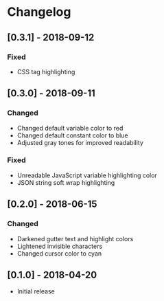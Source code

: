 # Changelog

## [0.3.1] - 2018-09-12

### Fixed
- CSS tag highlighting

## [0.3.0] - 2018-09-11

### Changed
- Changed default variable color to red
- Changed default constant color to blue
- Adjusted gray tones for improved readability

### Fixed
- Unreadable JavaScript variable highlighting color
- JSON string soft wrap highlighting

## [0.2.0] - 2018-06-15

### Changed
- Darkened gutter text and highlight colors
- Lightened invisible characters
- Changed cursor color to cyan

## [0.1.0] - 2018-04-20

- Initial release
